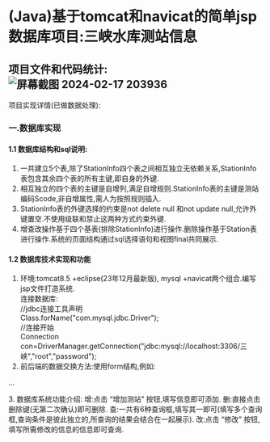 (Java)基于tomcat和navicat的简单jsp数据库项目:三峡水库测站信息  
=================================================================================================================================  
项目文件和代码统计:  
![屏幕截图 2024-02-17 203936](https://github.com/NaNbNa/Jsp_project/assets/144761706/947d28e0-c1b9-4e32-b32a-8daf537b0035)  
---------------------------------------------------------------------------------------------------------------------------------  
项目实现详情(已做数据处理):     
### 一.数据库实现  
#### 1.1 数据库结构和sql说明:  
1. 一共建立5个表,除了StationInfo四个表之间相互独立无依赖关系,StationInfo表包含其余四个表的所有主键,即自身的外键.  
2. 相互独立的四个表的主键是自增列,满足自增规则.StationInfo表的主键是测站编码Scode,非自增属性,需人为按照规则插入.  
3. StationInfo表的外键选择的约束是not delete null 和not update null,允许外键置空.不使用级联和禁止这两种方式约束外键.  
4. 增查改操作基于四个基表(排除StationInfo)进行操作.删除操作基于Station表进行操作.系统的页面结构通过sql选择语句和视图final共同展示.
#### 1.2 数据库技术实现和功能
1. 环境:tomcat8.5 +eclipse(23年12月最新版), mysql +navicat两个组合.编写jsp文件打造系统.  
连接数据库:  
//jdbc连接工具声明  
Class.forName("com.mysql.jdbc.Driver");  
//连接开始  
Connection con=DriverManager.getConnection("jdbc:mysql://localhost:3306/三峡","root","password");  
2. 前后端的数据交换方法:使用form结构,例如:  
<form action="result.jsp" method="post">...</form>  
3. 数据库系统功能介绍:  
增:点击 “增加测站” 按钮,填写信息即可添加.  
删:直接点击删除键(无第二次确认)即可删除.  
查:一共有6种查询框,填写其一即可(填写多个查询框,查询条件是彼此独立的,所查询的结果会结合在一起展示).  
改:点击 “修改” 按钮,填写所需修改的信息的信息即可查询.    









